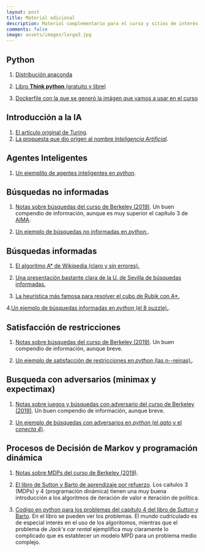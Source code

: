 ```yaml
---
layout: post 
title: Material adicional
description: Material complementario para el curso y sitios de interés
comments: false 
image: assets/images/larga3.jpg
---
```




## Python

1. [Distribución anaconda](https://www.anaconda.com/distribution/)

2. [Libro **Think python** (gratuito y libre)](http://www.greenteapress.com/thinkpython/)

3. [Dockerfile con la que se generó la imágen que vamos a usar en el curso](https://raw.githubusercontent.com/IA-UNISON/IA-UNISON.github.io/master/assets/docker/Dockerfile)

## Introducción a la IA

1. [El artículo original de Turing](http://www.csee.umbc.edu/courses/471/papers/turing.pdf).
2. [La propuesta que dio origen al nombre *Inteligencia Artificial*](https://www.aaai.org/ojs/index.php/aimagazine/article/view/1904/1802).

## Agentes Inteligentes

1. [Un ejemplito de agentes inteligentes en *python*](https://raw.githubusercontent.com/IA-UNISON/IA-UNISON.github.io/master/assets/docs/agentes_inteligentes.zip).

## Búsquedas no informadas

1. [Notas sobre búsquedas del curso de Berkeley (2019)](http://inst.eecs.berkeley.edu/~cs188/fa19/assets/notes/note01.pdf). Un buen compendio de información, aunque es muy superior el capítulo 3 de [AIMA](http://aima.cs.berkeley.edu/).

2. [Un ejemplo de búsquedas no informadas en *python*.](https://raw.githubusercontent.com/IA-UNISON/IA-UNISON.github.io/master/assets/docs/busquedas-no-informadas.zip).

## Búsquedas informadas

1. [El algoritmo A* de Wikipedia (claro y sin errores).](https://en.wikipedia.org/wiki/A*_search_algorithm)

2. [Una presentación bastante clara de la U. de Sevilla de búsquedas informadas.](http://ia-unison.github.io/material/presentaciones/modelos_busquedas.pdf)

3. [La heurística más famosa para resolver el cubo de Rubik con A*.](https://www.cs.princeton.edu/courses/archive/fall06/cos402/papers/korfrubik.pdf)

4.[Un ejemplo de búsquedas informadas en *python* (el 8 puzzle).](https://raw.githubusercontent.com/IA-UNISON/IA-UNISON.github.io/master/assets/docs/busquedas-informadas.zip).

## Satisfacción de restricciones

1. [Notas sobre búsquedas del curso de Berkeley (2019)](http://inst.eecs.berkeley.edu/~cs188/fa19/assets/notes/note02.pdf). Un buen compendio de información, aunque breve.

2. [Un ejemplo de satisfacción de restricciones en *python* (las n--reinas).](https://raw.githubusercontent.com/IA-UNISON/IA-UNISON.github.io/master/assets/docs/csp.zip).

## Busqueda con adversarios (minimax y expectimax)

1. [Notas sobre juegos y búsquedas con adversario del curso de Berkeley (2019)](http://inst.eecs.berkeley.edu/~cs188/fa19/assets/notes/note03.pdf). Un buen compendio de información, aunque breve.

2. [Un ejemplo de búsquedas con adversarios en *python* (el *gato* y el *conecta 4*)](https://raw.githubusercontent.com/IA-UNISON/IA-UNISON.github.io/master/assets/docs/busqueda-adversarios.zip).

## Procesos de Decisión de Markov y programación dinámica

1. [Notas sobre MDPs del curso de Berkeley (2019)](http://inst.eecs.berkeley.edu/~cs188/fa19/assets/notes/note04.pdf).

2. [El libro de Sutton y Barto de aprendizaje por refuerzo](http://incompleteideas.net/book/RLbook2018.pdf). Los caítulos 3 (MDPs) y 4 (programación dinámica) tienen una muy buena introducción a los algoritmos de iteración de valor e iteración de política.

3. [Codigo en python para los problemas del capítulo 4 del libro de Sutton y Barto](https://github.com/ShangtongZhang/reinforcement-learning-an-introduction/tree/master/chapter04). En el libro se pueden ver los problemas. El mundo cudriculado es de especial interés en el uso de los algoritomos, mientras que el problema de *Jack's car rental* ejemplifica muy claramente lo complicado que es establecer un modelo MPD para un problema medio complejo.



<!-- 

## Agentes inteligentes

1. [Presentación de Stuart Russell sobre agentes inteligentes (viejita
   pero buena)](http://aima.eecs.berkeley.edu/slides-pdf/chapter02.pdf)


## Búsquedas locales

1. [Un blog con un ejemplo de temple simulado](http://apmonitor.com/me575/index.php/Main/SimulatedAnnealing)

2. [Artículo con la convergencia del algoritmo de temple simulado](http://www.mit.edu/~dbertsim/papers/Optimization/Simulated%20annealing.pdf)

3. [Unas notas (libro) excelentes en computación evolutiva](http://delta.cs.cinvestav.mx/~ccoello/compevol/apuntes.pdf)

4. Un ejemplo de programa sencillo de algoritmo genético en *python*,
   [El algoritmo
   genético](https://raw.githubusercontent.com/IA-UNISON/material/master/codigo/ga/genetico.py)
   y [la prueba con el problema de las
   *n-reinas*](https://raw.githubusercontent.com/IA-UNISON/material/master/codigo/gagenetico_nreinas.py).

5. [El artículo original con el algoritmo AC-3](http://cse.unl.edu/~choueiry/Documents/Mackworth-AIJ77.pdf)

6. [El algoritmo AC-3 en Wikipedia (muy claro, sin errores)](https://en.wikipedia.org/wiki/AC-3_algorithm)


## Búsquedas informadas


1. [El algoritmo A* de Wikipedia (claro y sin errores).](https://en.wikipedia.org/wiki/A*_search_algorithm)

2. [Una presentación bastante clara de la U. de Sevilla de búsquedas informadas.](http://ia-unison.github.io/material/presentaciones/modelos_busquedas.pdf)



## Búsquedas con adversarios


## Modelos gráficos probabilistas

1. [Notas sobre probabilidad utilizadas en Stanford como recordatorio rápido en el curso de ML](http://ia-unison.github.io/material/notas/proba.pdf)


## Aprendizaje automático

1. [Algoritmos fundamentales de aprendizaje supervisado](https://www.dropbox.com/s/qiq2c85cle9ydb6/Chapter3.pdf?dl=0)

2. [Curso *Learning from data* de Y. S. Abbu-Mostafa](http://work.caltech.edu/telecourse.html). En mi opinión en mejor MOOC de aprendizaje automñatico, una buena combinación entre teoría y práctica. Bastante retador.

-->
